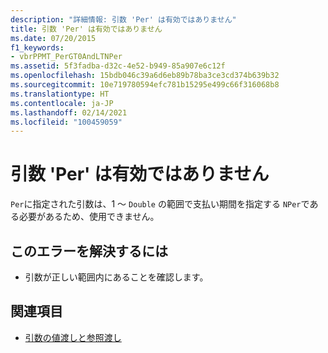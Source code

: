 ```yaml
---
description: "詳細情報: 引数 'Per' は有効ではありません"
title: 引数 'Per' は有効ではありません
ms.date: 07/20/2015
f1_keywords:
- vbrPPMT_PerGT0AndLTNPer
ms.assetid: 5f3fadba-d32c-4e52-b949-85a907e6c12f
ms.openlocfilehash: 15bdb046c39a6d6eb89b78ba3ce3cd374b639b32
ms.sourcegitcommit: 10e719780594efc781b15295e499c66f316068b8
ms.translationtype: HT
ms.contentlocale: ja-JP
ms.lasthandoff: 02/14/2021
ms.locfileid: "100459059"
---
```

# <a name="argument-per-is-not-valid"></a>引数 'Per' は有効ではありません

`Per`に指定された引数は、1 ～ `Double` の範囲で支払い期間を指定する `NPer`である必要があるため、使用できません。  
  
## <a name="to-correct-this-error"></a>このエラーを解決するには  
  
- 引数が正しい範囲内にあることを確認します。  
  
## <a name="see-also"></a>関連項目

- [引数の値渡しと参照渡し](../programming-guide/language-features/procedures/passing-arguments-by-value-and-by-reference.md)
